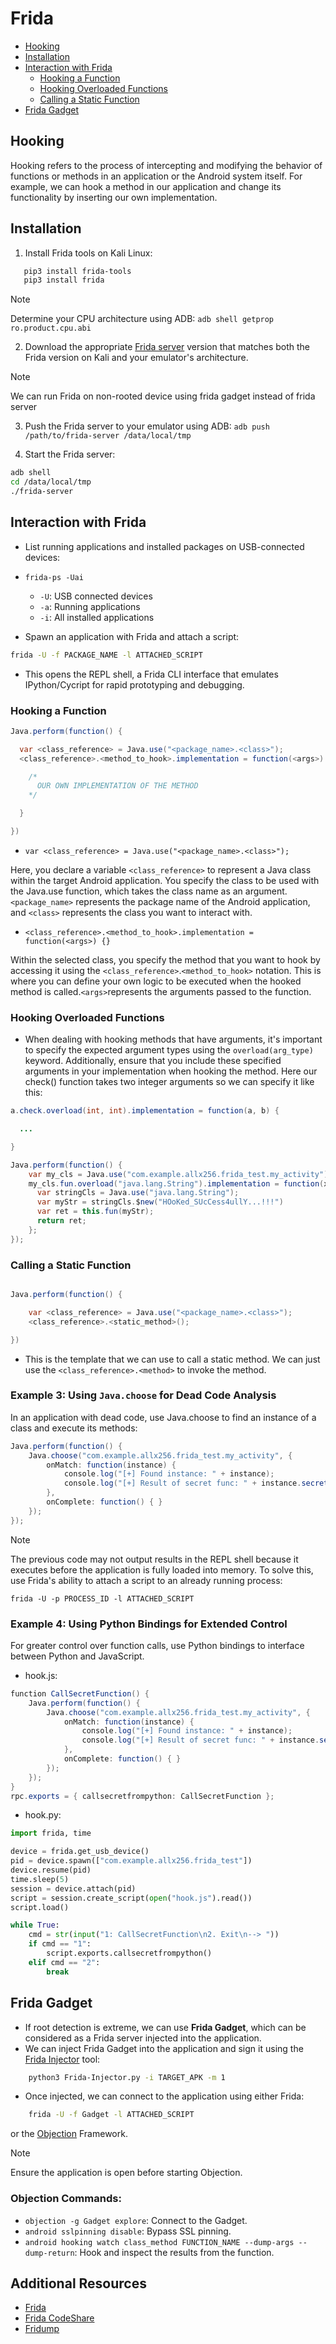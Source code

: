 # Frida
- [Hooking](#hooking)
- [Installation](#installation)
- [Interaction with Frida](#interaction-with-frida)
    - [Hooking a Function](#hooking-a-function)
    - [Hooking Overloaded Functions](#hooking-overloaded-functions)
    - [Calling a Static Function](#calling-a-static-function)
- [Frida Gadget](#frida-gadget)

## Hooking
Hooking refers to the process of intercepting and modifying the behavior of functions or methods in an application or the Android system itself. For example, we can hook a method in our application and change its functionality by inserting our own implementation.

## Installation

1. Install Frida tools on Kali Linux:
```bash
   pip3 install frida-tools
   pip3 install frida
```

> [!NOTE] 
>  Determine your CPU architecture using ADB: `adb shell getprop ro.product.cpu.abi`

2. Download the appropriate [Frida server](https://github.com/frida/frida/releases) version that matches both the Frida version on Kali and your emulator's architecture.

>[!NOTE]
> We can run Frida on non-rooted device using frida gadget instead of frida server

3. Push the Frida server to your emulator using ADB:
`adb push /path/to/frida-server /data/local/tmp`

4. Start the Frida server:

```bash
adb shell
cd /data/local/tmp
./frida-server
```
## Interaction with Frida
- List running applications and installed packages on USB-connected devices:
- `frida-ps -Uai`
   - `-U`: USB connected devices 
   - `-a`: Running applications 
   - `-i`: All installed applications

- Spawn an application with Frida and attach a script:

 ```bash
 frida -U -f PACKAGE_NAME -l ATTACHED_SCRIPT
 ``` 
   - This opens the REPL shell, a Frida CLI interface that emulates IPython/Cycript for rapid prototyping and debugging.

### Hooking a Function

```java
Java.perform(function() {

  var <class_reference> = Java.use("<package_name>.<class>");
  <class_reference>.<method_to_hook>.implementation = function(<args>) {

    /*
      OUR OWN IMPLEMENTATION OF THE METHOD
    */

  }

})
```

- `var <class_reference> = Java.use("<package_name>.<class>");`

Here, you declare a variable `<class_reference>` to represent a Java class within the target Android application. You specify the class to be used with the Java.use function, which takes the class name as an argument. `<package_name>` represents the package name of the Android application, and `<class>` represents the class you want to interact with.

- `<class_reference>.<method_to_hook>.implementation = function(<args>) {}`

Within the selected class, you specify the method that you want to hook by accessing it using the `<class_reference>`.`<method_to_hook>` notation. This is where you can define your own logic to be executed when the hooked method is called.`<args>`represents the arguments passed to the function.


### Hooking Overloaded Functions

- When dealing with hooking methods that have arguments, it's important to specify the expected argument types using the `overload(arg_type)` keyword. Additionally, ensure that you include these specified arguments in your implementation when hooking the method. Here our check() function takes two integer arguments so we can specify it like this:

```java
a.check.overload(int, int).implementation = function(a, b) {

  ...

}

```

```java
Java.perform(function() {
    var my_cls = Java.use("com.example.allx256.frida_test.my_activity");
    my_cls.fun.overload("java.lang.String").implementation = function(x) {
      var stringCls = Java.use("java.lang.String");
      var myStr = stringCls.$new("HOoKed_SUcCess4ullY...!!!")
      var ret = this.fun(myStr);
      return ret;
    };
});

```
### Calling a Static Function

```java

Java.perform(function() {

    var <class_reference> = Java.use("<package_name>.<class>");
    <class_reference>.<static_method>();

})
```
- This is the template that we can use to call a static method. We can just use the `<class_reference>.<method>` to invoke the method.

### Example 3: Using `Java.choose` for Dead Code Analysis
In an application with dead code, use Java.choose to find an instance of a class and execute its methods:

```java
Java.perform(function() {
    Java.choose("com.example.allx256.frida_test.my_activity", {
        onMatch: function(instance) {
            console.log("[+] Found instance: " + instance);
            console.log("[+] Result of secret func: " + instance.secret());
        },
        onComplete: function() { }
    });
});

```
>[!NOTE]
> The previous code may not output results in the REPL shell because it executes before the application is fully loaded into memory. To solve this, use Frida's ability to attach a script to an already running process:
```
frida -U -p PROCESS_ID -l ATTACHED_SCRIPT

```

### Example 4: Using Python Bindings for Extended Control
For greater control over function calls, use Python bindings to interface between Python and JavaScript.
- hook.js:

```java
function CallSecretFunction() {
    Java.perform(function() {
        Java.choose("com.example.allx256.frida_test.my_activity", {
            onMatch: function(instance) {
                console.log("[+] Found instance: " + instance);
                console.log("[+] Result of secret func: " + instance.secret());
            },
            onComplete: function() { }
        });
    });
}
rpc.exports = { callsecretfrompython: CallSecretFunction };

```

- hook.py:
```python
import frida, time

device = frida.get_usb_device()
pid = device.spawn(["com.example.allx256.frida_test"])
device.resume(pid)
time.sleep(5)
session = device.attach(pid)
script = session.create_script(open("hook.js").read())
script.load()

while True:
    cmd = str(input("1: CallSecretFunction\n2. Exit\n--> "))
    if cmd == "1":
        script.exports.callsecretfrompython()
    elif cmd == "2":
        break

```
## Frida Gadget

- If root detection is extreme, we can use **Frida Gadget**, which can be considered as a Frida server injected into the application.
- We can inject Frida Gadget into the application and sign it using the [Frida Injector](https://github.com/Shapa7276/Frida-Injector) tool:

```bash
    python3 Frida-Injector.py -i TARGET_APK -m 1
```

- Once injected, we can connect to the application using either Frida:

```bash
    frida -U -f Gadget -l ATTACHED_SCRIPT
```

or the [Objection](https://github.com/sensepost/objection) Framework.

> [!NOTE]  
> Ensure the application is open before starting Objection.

### Objection Commands:
- `objection -g Gadget explore`: Connect to the Gadget.
- `android sslpinning disable`: Bypass SSL pinning.
- `android hooking watch class_method FUNCTION_NAME --dump-args --dump-return`: Hook and inspect the results from the function.


## Additional Resources
- [Frida](https://www.infosec-blog.com/categories/#frida)
- [Frida CodeShare](https://codeshare.frida.re/)
- [Fridump](https://github.com/Nightbringer21/fridump)